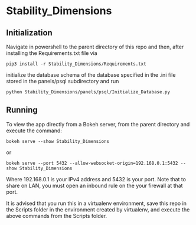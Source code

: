 # Stability_Dimensions

## Initialization

Navigate in powershell to the parent directory of this repo and then,
after installing the Requirements.txt file via

    pip3 install -r Stability_Dimensions/Requirements.txt

initialize the database schema of the database specified in the .ini file stored
in the panels/psql subdirectory and run

    python Stability_Dimensions/panels/psql/Initialize_Database.py

## Running

To view the app directly from a Bokeh server, from the parent directory and
execute the command:

    bokeh serve --show Stability_Dimensions
or

    bokeh serve --port 5432 --allow-websocket-origin=192.168.0.1:5432 --show Stability_Dimensions

Where 192.168.0.1 is your IPv4 address and 5432 is your port. Note that to share
on LAN, you must open an inbound rule on the your firewall at that port.

It is advised that you run this in a virtualenv environment, save this repo
in the Scripts folder in the environment created by virtualenv, and execute the
above commands from the Scripts folder.
